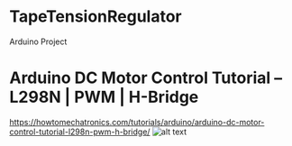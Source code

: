 # TapeTensionRegulator
Arduino Project

# Arduino DC Motor Control Tutorial – L298N | PWM | H-Bridge
https://howtomechatronics.com/tutorials/arduino/arduino-dc-motor-control-tutorial-l298n-pwm-h-bridge/
![alt text](https://raw.githubusercontent.com/username/projectname/branch/path/to/img.png)
